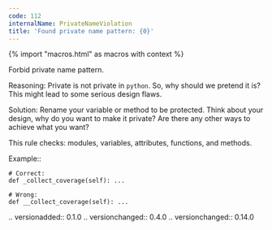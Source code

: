 ```yaml
---
code: 112
internalName: PrivateNameViolation
title: 'Found private name pattern: {0}'
---
```


{% import "macros.html" as macros with context %}


Forbid private name pattern.

Reasoning:
    Private is not private in ``python``.
    So, why should we pretend it is?
    This might lead to some serious design flaws.

Solution:
    Rename your variable or method to be protected.
    Think about your design, why do you want to make it private?
    Are there any other ways to achieve what you want?

This rule checks: modules, variables, attributes, functions, and methods.

Example::

    # Correct:
    def _collect_coverage(self): ...

    # Wrong:
    def __collect_coverage(self): ...

.. versionadded:: 0.1.0
.. versionchanged:: 0.4.0
.. versionchanged:: 0.14.0